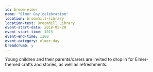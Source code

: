 ```yaml
---
id: broom-elmer
name: "Elmer Day celebration"
location: broomhill-library
location-text: Broomhill Library
event-start-date: 2018-05-29
event-start-time: 1015
event-end-time: 1100
event-category: elmer-day
breadcrumb: y
---
```


Young children and their parents/carers are invited to drop in for Elmer-themed crafts and stories, as well as refreshments.
